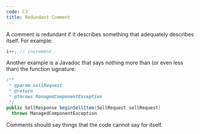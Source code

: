 ```yaml
---
code: C3
title: Redundant Comment
---
```

A comment is redundant if it describes something that adequately describes itself. For example:

```java
i++; // increment
```

Another example is a Javadoc that says nothing more than (or even less than) the function signature:

```java
/**
 * @param sellRequest
 * @return
 * @throws ManagedComponentException
 */
public SellResponse beginSellItem(SellRequest sellRequest)
  throws ManagedComponentException
```

Comments should say things that the code cannot say for itself.
